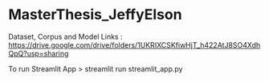 # MasterThesis_JeffyElson

Dataset, Corpus and Model Links : https://drive.google.com/drive/folders/1UKRIXCSKfiwHjT_h422AtJ8SO4XdhQpQ?usp=sharing

To run Streamlit App >
streamlit run streamlit_app.py
